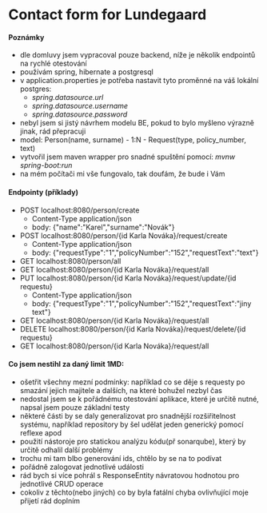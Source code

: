 # Contact form for Lundegaard

#### Poznámky

- dle domluvy jsem vypracoval pouze backend, níže je několik endpointů na rychlé otestování
- používám spring, hibernate a postgresql
- v application.properties je potřeba nastavit tyto proměnné na váš lokální postgres:
    - *spring.datasource.url*
    - *spring.datasource.username*
    - *spring.datasource.password*
- nebyl jsem si jistý návrhem modelu BE, pokud to bylo myšleno výrazně jinak, rád přepracuji
- model: Person(name, surname) - 1:N - Request(type, policy_number, text)
- vytvořil jsem maven wrapper pro snadné spuštění pomocí: *mvnw spring-boot:run*
- na mém počítači mi vše fungovalo, tak doufám, že bude i Vám

#### Endpointy (příklady)

- POST localhost:8080/person/create
    - Content-Type application/json
    - body: {"name":"Karel","surname":"Novák"}
- POST localhost:8080/person/{id Karla Nováka}/request/create
    - Content-Type application/json
    - body: {"requestType":"1","policyNumber":"152","requestText":"text"}
- GET localhost:8080/person/all
- GET localhost:8080/person/{id Karla Nováka}/request/all
- PUT localhost:8080/person/{id Karla Nováka}/request/update/{id requestu}
    - Content-Type application/json
    - body: {"requestType":"1","policyNumber":"152","requestText":"jiny text"}
- GET localhost:8080/person/{id Karla Nováka}/request/all
- DELETE localhost:8080/person/{id Karla Nováka}/request/delete/{id requestu}
- GET localhost:8080/person/{id Karla Nováka}/request/all

#### Co jsem nestihl za daný limit 1MD:

- ošetřit všechny mezní podmínky: například co se děje s requesty po smazání jejich majitele a dalších, na které bohužel nezbyl čas
- nedostal jsem se k pořádnému otestování aplikace, které je určitě nutné, napsal jsem pouze základní testy
- některé části by se daly generalizovat pro snadnější rozšiřitelnost systému,
    například repository by šel udělat jeden generický pomocí reflexe apod
- použití nástoroje pro statickou analýzu kódu(př sonarqube), který by určitě odhalil další problémy
- trochu mi tam blbo generování ids, chtělo by se na to podívat
- pořádně zalogovat jednotlivé události
- rád bych si více pohrál s ResponseEntity návratovou hodnotou pro jednotlivé CRUD operace
- cokoliv z těchto(nebo jiných) co by byla fatální chyba ovlivňující moje přijetí rád doplním